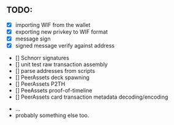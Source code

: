 ## TODO:

- [x] importing WIF from the wallet 
- [x] exporting new privkey to WIF format
- [x] message sign
- [x] signed message verify against address
- [] Schnorr signatures
- [] unit test raw transaction assembly
- [] parse addresses from scripts
- [] PeerAssets deck spawning
- [] PeerAssets P2TH
- [] PeeAssets proof-of-timeline
- [] PeerAssets card transaction metadata decoding/encoding
* ...
* probably something else too.
